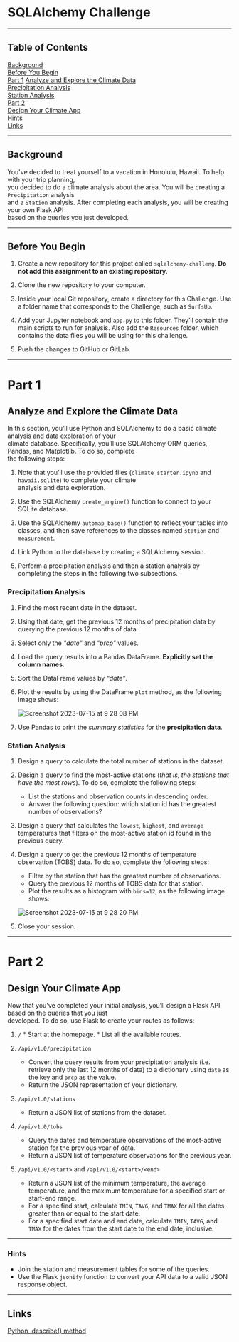 # SQLAlchemy Challenge
---

## Table of Contents

[Background](https://github.com/Kaileycar/sqlalchemy-challenge#background)  
[Before You Begin](https://github.com/Kaileycar/sqlalchemy-challenge#before-you-begin)  
[Part 1](https://github.com/Kaileycar/sqlalchemy-challenge#part-1)
[Analyze and Explore the Climate Data](https://github.com/Kaileycar/sqlalchemy-challenge#analyze-and-explore-the-climate-data)  
[Precipitation Analysis](https://github.com/Kaileycar/sqlalchemy-challenge#precipitation-analysis)  
[Station Analysis](https://github.com/Kaileycar/sqlalchemy-challenge#station-analysis)  
[Part 2](https://github.com/Kaileycar/sqlalchemy-challenge#part-2)  
[Design Your Climate App](https://github.com/Kaileycar/sqlalchemy-challenge#design-your-climate-app)  
[Hints](https://github.com/Kaileycar/sqlalchemy-challenge#hints)  
[Links](https://github.com/Kaileycar/sqlalchemy-challenge#links)  

---

## Background

You've decided to treat yourself to a vacation in Honolulu, Hawaii. To help with your trip planning,  
you decided to do a climate analysis about the area. You will be creating a `Precipitation` analysis  
and a `Station` analysis. After completing each analysis, you will be creating your own Flask API  
based on the queries you just developed.

---

## Before You Begin

1. Create a new repository for this project called `sqlalchemy-challeng`. **Do not add this assignment to
   an existing repository**.

2. Clone the new repository to your computer.

3. Inside your local Git repository, create a directory for this Challenge. Use a folder name that corresponds
   to the Challenge, such as `SurfsUp`.

4. Add your Jupyter notebook and `app.py` to this folder. They’ll contain the main scripts to run for analysis.
   Also add the `Resources` folder, which contains the data files you will be using for this challenge.

5. Push the changes to GitHub or GitLab.

---

# Part 1  
## Analyze and Explore the Climate Data

In this section, you’ll use Python and SQLAlchemy to do a basic climate analysis and data exploration of your  
climate database. Specifically, you’ll use SQLAlchemy ORM queries, Pandas, and Matplotlib. To do so, complete  
the following steps:  

   1. Note that you’ll use the provided files (`climate_starter.ipynb` and `hawaii.sqlite`) to complete your climate  
      analysis and data exploration.

   2. Use the SQLAlchemy `create_engine()` function to connect to your SQLite database.

   3. Use the SQLAlchemy `automap_base()` function to reflect your tables into classes, and then save references to
      the classes named `station` and `measurement`.

   4. Link Python to the database by creating a SQLAlchemy session.

   5. Perform a precipitation analysis and then a station analysis by completing the steps in the following two
      subsections.

### Precipitation Analysis

1. Find the most recent date in the dataset.  
2. Using that date, get the previous 12 months of precipitation data by querying the previous 12 months of data.  
3. Select only the *"date"* and *"prcp"* values.  
4. Load the query results into a Pandas DataFrame. **Explicitly set the column names**.  
5. Sort the DataFrame values by *"date"*.  
6. Plot the results by using the DataFrame `plot` method, as the following image shows:

    ![Screenshot 2023-07-15 at 9 28 08 PM](https://github.com/Kaileycar/sqlalchemy-challenge/assets/130424499/163c174e-8f39-4f7b-a144-7178ee44cb5d)
   
7. Use Pandas to print the *summary statistics* for the **precipitation data**.

### Station Analysis

1. Design a query to calculate the total number of stations in the dataset.
2. Design a query to find the most-active stations (*that is, the stations that have the most rows*). To do so,
   complete the following steps:
     * List the stations and observation counts in descending order.
     * Answer the following question: which station id has the greatest number of observations?
3. Design a query that calculates the `lowest`, `highest`, and `average` temperatures that filters on the most-active
   station id found in the previous query.
4. Design a query to get the previous 12 months of temperature observation (TOBS) data. To do so, complete the
   following steps:
     * Filter by the station that has the greatest number of observations.
     * Query the previous 12 months of TOBS data for that station.
     * Plot the results as a histogram with `bins=12`, as the following image shows:

    ![Screenshot 2023-07-15 at 9 28 20 PM](https://github.com/Kaileycar/sqlalchemy-challenge/assets/130424499/3b25f33a-47f1-4751-9045-b617d3c33d83)  


6. Close your session.

---

# Part 2  
## Design Your Climate App  

Now that you’ve completed your initial analysis, you’ll design a Flask API based on the queries that you just  
developed. To do so, use Flask to create your routes as follows:  
  
  1. `/`
    * Start at the homepage.
    * List all the available routes.

  2. `/api/v1.0/precipitation`
     * Convert the query results from your precipitation analysis (i.e. retrieve only the last 12 months of data)
       to a dictionary using `date` as the key and `prcp` as the value.
     * Return the JSON representation of your dictionary.

  3. `/api/v1.0/stations`
     * Return a JSON list of stations from the dataset.

  4. `/api/v1.0/tobs`
     * Query the dates and temperature observations of the most-active station for the previous year of data.
     * Return a JSON list of temperature observations for the previous year.

  5. `/api/v1.0/<start>` and `/api/v1.0/<start>/<end>`
     * Return a JSON list of the minimum temperature, the average temperature, and the maximum temperature
       for a specified start or start-end range.
     * For a specified start, calculate `TMIN`, `TAVG`, and `TMAX` for all the dates greater than or equal to
       the start date.
     * For a specified start date and end date, calculate `TMIN`, `TAVG`, and `TMAX` for the dates from the start date
       to the end date, inclusive.

---

### Hints

* Join the station and measurement tables for some of the queries.
* Use the Flask `jsonify` function to convert your API data to a valid JSON response object.

---

## Links

[Python .describe() method](https://www.askpython.com/python/examples/calculate-summary-statistics)





   
   




